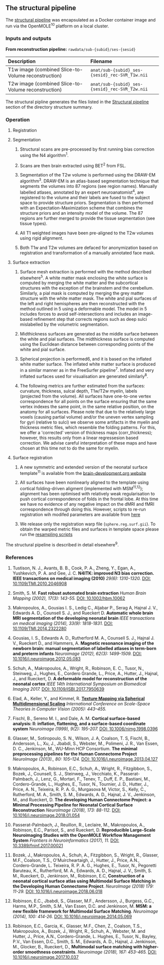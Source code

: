 ---
---

## The structural pipeline

The [structural
pipeline](https://github.com/BioMedIA/dhcp-structural-pipeline) was
encapsulated as a Docker container image and run via the OpenMOLE<sup>10</sup>
platform on a local cluster.

### Inputs and outputs

**From reconstruction pipeline:** `rawdata/sub-{subid}/ses-{sesid}`

| Description                                             | Filename                                        |
|:--------------------------------------------------------|:------------------------------------------------|
| T1w image (combined Slice-to-Volume reconstruction)     | `anat/sub-{subid}_ses-{sesid}_rec-SVR_T1w.nii`  |
| T2w image (combined Slice-to-Volume reconstruction)     | `anat/sub-{subid}_ses-{sesid}_rec-SVR_T2w.nii`  |

The structural pipline generates the files listed in the [Structural pipeline](structure.html#structural-pipeline) section of the directory structure summary.

### Operation

1. Registration

2. Segmentation

    1. Structural scans are pre-processed by first running bias correction
    using the N4 algorithm<sup>1</sup>.

    2. Scans are then brain extracted using BET<sup>2</sup> from FSL.

    3. Segmentation of the T2w volume is performed using the DRAW-EM
    algorithm<sup>3</sup>.  DRAW-EM is an atlas-based segmentation technique
    that segments the volumes into 87 regions (see region names). Manually
    labelled atlases, annotated by an expert neuroanatomist<sup>4</sup>, are
    registered to the volume and their labels are fused to the subject
    space to provide structure priors. Segmentation is then performed with
    an Expectation-Maximization scheme that combines the structure priors
    and an intensity model of the volume. The 87 regions are further merged
    to provide the tissue segmentation (see tissue types).

    4. All T1 weighted images have been pre-aligned to the T2w volumes
    using rigid alignment.

    5. Both T1w and T2w volumes are defaced for anonymization based on
    registration and transformation of a manually annotated face mask.

3. Surface extraction

    1. Surface mesh extraction is performed with the method described
    elsewhere<sup>5</sup>. A white matter mask enclosing the white surface is
    computed by merging the white matter and the subcortical structures with
    the exception of the brainstem and the cerebellum. Similarly, a pial mask
    is computed by merging the grey matter structure with the white matter
    mask. The white and pial surfaces of the left and right hemispheres
    are then reconstructed with the method outlined in 5 using a deformable
    model. The model in 5 includes forces to avoid self-intersections and
    includes an image-based refinement step that corrects regions such as
    deep sulci mislabelled by the volumetric segmentation.

    2. Midthickness surfaces are generated as the middle surface between
    the white and pial surfaces. The midthickness surface is computed using
    the Euclidean distance between corresponding points of the white and
    pial surface.

    3. Spherical projection is performed6, and it is based on the inflated
    white matter surface. The inflated white matter surface is produced in
    a similar manner as in the FreeSurfer pipeline<sup>7</sup>. Inflated and
    very inflated surfaces used for visualisation are generated 
    similarly<sup>8</sup>.

    4. The following metrics are further estimated from the surfaces:
    curvature, thickness, sulcal depth, T1w/T2w myelin, labels (projected
    from the volume). All surfaces have one-to-one vertex correspondence
    for all points on the surface ensuring that the same vertex indexes
    the same point, in the same relative position, on the anatomy for all
    surfaces. Please note that due to the relatively large voxels (causing
    partial volume) and/or the uneven vertex sampling for gyri (relative
    to sulci) we observe some artifacts in the myelin and thickness metric
    files, which resemble the folding patterns.  For this, we offer a
    'corrected' version of thickness maps (corr_thickness); however, this
    results only from a linear regressesion based correction. We advise
    careful interpretation of these maps and have chosen at this time not
    to do the same for myelin.

4. Surface registration

   1. A new symmetric and extended version of the neonatal surface
   template<sup>11</sup> is available from the [brain-development.org
   website](https://brain-development.org/brain-atlases/atlases-from-the-dhcp-project/)

   2. All surfaces have been nonlinearly aligned to the template using
   cortical folding-driven aligment (implemented with MSM<sup>11,12</sup>);
   alignment has been optimised with relatively weak regularisation
   to push cortical correspondence of folds in the frontal lobe. At
   this time we have no evidence of any negative impact on the dMRI
   and fMRI correspondence through doing this. However, scripts to
   re-run registration wih modifed parameters are available from
   [here](https://github.com/ecr05/dHCP_template_alignment)

   3. We release only the registration warp file (`sphere.reg.surf.gii`). To
   obtain the warped metric files and surfaces in template space please run
   the [resampling scripts](https://github.com/ecr05/dHCP_template_alignment)


The structural pipeline is described in detail elsewhere<sup>9</sup>.

### References

1. Tustison, N. J., Avants, B. B., Cook, P. A., Zheng, Y., Egan, A.,
Yushkevich, P. A. and Gee, J. C.  **N4ITK: improved N3 bias correction. IEEE
transactions on medical imaging (2010)** *29(6): 1310-1320.* [DOI:
10.1109/TMI.2010.2046908](https://doi.org/10.1109/TMI.2010.2046908)

2. Smith, S. M.  **Fast robust automated brain extraction**
*Human Brain Mapping (2002), 17(3): 143-55.* [DOI:
10.1002/hbm.10062](https://doi.org/10.1002/hbm.10062)

3. Makropoulos, A., Gousias I. S., Ledig C., Aljabar P., Serag A,
Hajnal J. V., Edwards A. D., Counsell S. J., and Rueckert D. **Automatic
whole brain MRI segmentation of the developing neonatal brain** *IEEE
transactions on medical imaging (2014), 33(9): 1818-1831.* [DOI:
10.1109/TMI.2014.2322280](https://doi.org/10.1109/TMI.2014.2322280)

4. Gousias, I. S., Edwards A. D., Rutherford M. A., Counsell S. J., Hajnal
J. V., Rueckert D., and Hammers, A. **Magnetic resonance imaging of the
newborn brain: manual segmentation of labelled atlases in term-born
and preterm infants** *Neuroimage (2012), 62(3): 1499-1509.* [DOI:
10.1016/j.neuroimage.2012.05.083](https://doi.org/10.1016/j.neuroimage.2012.05.083)

5. Schuh, A., Makropoulos, A., Wright, R., Robinson, E. C., Tusor, N.,
Steinweg, J., Hughes, E., Cordero Grande, L.,  Price, A., Hutter, J., Hajnal,
J., and  Rueckert, D. **A deformable model for reconstruction of the neonatal
cortex** *IEEE 14th International Symposium on Biomedical Imaging 2017.*
[DOI: 10.1109/ISBI.2017.7950639](https://doi.org/10.1109/ISBI.2017.7950639)

6. Elad, A., Keller, Y.,  and Kimmel,
R. [**Texture Mapping via Spherical Multidimensional
Scaling**](http://www.developingconnectome.org/wp-content/uploads/sites/70/2019/08/Texture-Mapping-via-Spherical-Multidimensional-Scaling-.pdf)
*International Conference on Scale-Space Theories in Computer Vision
(2005): 443–455.*

7. Fischl, B., Sereno M. I., and Dale, A. M. **Cortical surface-based
analysis: II: inflation, flattening, and a surface-based
coordinate system** N*euroimage (1999), 9(2): 195-207.* [DOI:
10.1006/nimg.1998.0396](https://doi.org/10.1006/nimg.1998.0396)

8. Glasser, M., Sotiropoulo, S. N., Wilson, J. A, Coalson, T. S,
Fischl, B., Andersson, L., Xu, J., Jbabdi, S., Webster, M.,
Polimeni, J. R., Van Essen, D. C., Jenkinson, M., WU-Minn HCP
Consortium. **The minimal preprocessing pipelines for the Human
Connectome Project** *NeuroImage (2013)., 80: 105–124.* [DOI:
10.1016/j.neuroimage.2013.04.127](https://doi.org/10.1016/j.neuroimage.2013.04.127)

9. Makropoulos, A., Robinson, E.C., Schuh, A., Wright, R., Fitzgibbon,
S., Bozek, J., Counsell, S. J., Steinweg, J., Vecchiato, K.,
Passerat-Palmbach, J., Lenz, G., Mortari, F., Tenev, T., Duff, E. P.,
Bastiani, M., Cordero-Grande, L., Hughes, E., Tusor, N., Tournier,
J. D., Hutter, J., Price, A. N., Teixeira, R. P. A. G., Murgasova M,
Victor, S., Kelly, C., Rutherford, M. A., Smith, S. M., Edwards, A. D.,
Hajnal, J. V., Jenkinson, M., and Rueckert, D. **The developing Human
Connectome Project: a Minimal Processing Pipeline for Neonatal Cortical
Surface Reconstruction** *NeuroImage (2018), 173: 88-112.* [DOI:
10.1016/j.neuroimage.2018.01.054](https://doi.org/10.1016/j.neuroimage.2018.01.054)

10. Passerat-Palmbach, J., Reuillon, R., Leclaire, M., Makropoulos,
A., Robinson, E.C., Parisot, S., and Rueckert, D. **Reproducible
Large-Scale Neuroimaging Studies with the OpenMOLE Workflow
Management System** *Frontiers in Neuroinformatics (2017), 11.* [DOI:
10.3389/fninf.2017.00021](https://doi.org/10.3389/fninf.2017.00021)

11. Bozek, J., Makropoulos, A., Schuh, A., Fitzgibbon, S., Wright, R.,
Glasser, M.F., Coalson, T.S., O'Muircheartaigh, J., Hutter, J., Price,
A.N., Cordero-Grande, L.  Teixeira, R. P. A. G., Hughes, E., Tusor, N.,
Pegoretti Baruteau, K., Rutherford, M. A., Edwards, A. D., Hajnal, J. V.,
Smith, S. M.,  Rueckert, D., Jenkinson, M., Robinson, E.C, **Construction of
a neonatal cortical surface atlas using Multimodal Surface Matching in the
Developing Human Connectome Project**. *NeuroImage (2018) 179: 11-29.* [DOI:
10.1016/j.neuroimage.2018.06.018](https://doi.org/10.1016/j.neuroimage.2018.06.018)

12. Robinson, E.C., Jbabdi, S., Glasser, M.F., Andersson, J.,
Burgess, G.C., Harms, M.P., Smith, S.M., Van Essen, D.C. and
Jenkinson, M. **MSM: a new flexible framework for Multimodal
Surface Matching**.  *Neuroimage (2014), 100: 414-26.* [DOI:
10.1016/j.neuroimage.2014.05.069](https://doi.org/10.1016/j.neuroimage.2014.05.069)

13. Robinson, E.C., Garcia, K., Glasser, M.F., Chen, Z., Coalson, T.S.,
Makropoulos, A., Bozek, J., Wright, R., Schuh, A., Webster, M. and Hutter,
J., Price, A.N., Cordero-Grande, L.  Hughes, E., Tusor, N., Bayley, P.V.,
Van Essen, D.C., Smith, S. M.,  Edwards, A. D., Hajnal, J.  Jenkinson, M.,
Glocker, B., Rueckert, D., **Multimodal surface matching with higher-order
smoothness constraints**. *Neuroimage (2018), 167: 453-465.* [DOI:
10.1016/j.neuroimage.2017.10.037](https://doi.org/10.1016/j.neuroimage.2017.10.037)

